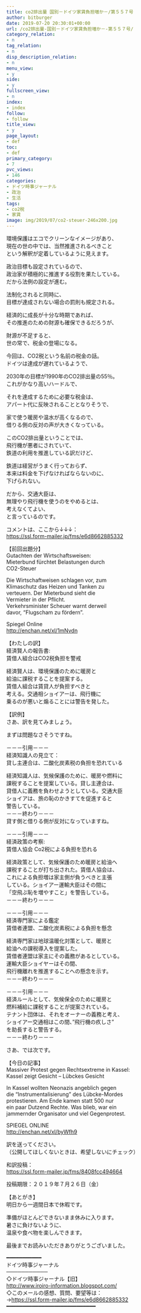 ```yaml
---
title: co2排出量 国別－ドイツ家賃負担増か－/第５５７号
author: bitburger
date: 2019-07-20 20:30:01+00:00
url: /co2排出量-国別－ドイツ家賃負担増か－-第５５７号/
category_relation:
- n
tag_relation:
- n
disp_description_relation:
- n
menu_view:
- y
side:
- y
fullscreen_view:
- n
index:
- index
follow:
- follow
title_view:
- y
page_layout:
- def
toc:
- def
primary_category:
- 7
pvc_views:
- 146
categories:
- ドイツ時事ジャーナル
- 政治
- 生活
tags:
- co2税
- 家賃
image: img/2019/07/co2-steuer-246x200.jpg
---
```

環境保護はエコでクリーンなイメージがあり、  
現在の世の中では、当然推進されるべきこと  
という解釈が定着しているように見えます。

政治目標も設定されているので、  
政治家が積極的に推進する役割を果たしている。  
だから法例の設定が進む。

法制化されると同時に、  
目標が達成されない場合の罰則も規定される。

経済的に成長が十分な時期であれば、  
その推進のための財源も確保できるだろうが、

財源が不足すると、  
世の常で、税金の登場になる。

今回は、CO2税という名前の税金の話。  
ドイツは達成が遅れているようで、

2030年の目標が1990年のCO2排出量の55％。  
これがかなり高いハードルで、

それを達成するために必要な税金は、  
アパート代に反映されることとなりそうで、

家で使う暖房や温水が高くなるので、  
借りる側の反対の声が大きくなっている。

このCO2排出量ということでは、  
飛行機が悪者にされていて、  
鉄道の利用を推進している訳だけど、

鉄道は経営がうまく行っておらず、  
本来は料金を下げなければならないのに、  
下げられない。

だから、交通大臣は、  
無理やり飛行機を使うのをやめるとは、  
考えなくてよい、  
と言っているのです。

  
コメントは、ここから↓↓↓：  
<https://ssl.form-mailer.jp/fms/e6d8662885332>

【前回出題分】  
Gutachten der Wirtschaftsweisen:  
Mieterbund fürchtet Belastungen durch  
CO2-Steuer

Die Wirtschaftweisen schlagen vor, zum  
Klimaschutz das Heizen und Tanken zu  
verteuern. Der Mieterbund sieht die  
Vermieter in der Pflicht.  
Verkehrsminister Scheuer warnt derweil  
davor, &#8220;Flugscham zu fördern&#8221;.

Spiegel Online  
<http://enchan.net/xl/1mNvdn>

【わたしの訳】  
経済賢人の報告書:  
賃借人組合はCO2税負担を警戒

経済賢人は、環境保護のために暖房と  
給油に課税することを提案する。  
賃借人組合は賃貸人が負担すべきと  
考える。交通相ショイアーは、飛行機に  
乗るのが悪いと煽ることには警告を発した。

  
【訳例】  
さあ、訳を見てみましょう。

まずは問題なさそうですね。

－－－引用－－－  
経済知識人の見立て：  
貸し主連合は、二酸化炭素税の負担を恐れている

経済知識人は、気候保護のために、暖房や燃料に  
課税することを提案している。貸し主連合は、  
貸借人に義務を負わせようとしている。交通大臣  
ショイアは、旅の恥のかきすてを促進すると  
警告している。  
－－－終わり－－－  
貸す側と借りる側が反対になっていますね。

－－－引用－－－  
経済政策の考察:  
賃借人協会 Co2税による負担を恐れる

経済政策として、気候保護のため暖房と給油へ  
課税することが打ち出された。賃借人協会は、  
これによる負担増は家主側が負うべきと主張  
している。ショイアー運輸大臣はその間に  
「空飛ぶ恥を増やすこと」を警告している。  
－－－終わり－－－

－－－引用－－－  
経済専門家による鑑定  
賃借者連盟、二酸化炭素税による負担を懸念

経済専門家は地球温暖化対策として、暖房と  
給油への課税導入を提案した。  
賃借者連盟は家主にその義務があるとしている。  
運輸大臣ショイヤーはその間、  
飛行機離れを推進することへの懸念を示す。  
－－－終わり－－－

－－－引用－－－  
経済ルールとして、気候保全のために暖房と  
燃料補給に課税することが提案されている。  
テナント団体は、それをオーナーの義務と考え、  
ショイアー交通相はこの間、”飛行機の疚しさ”  
を助長すると警告する。  
－－－終わり－－－

  
さあ、では次です。

【今日の記事】  
Massiver Protest gegen Rechtsextreme in Kassel:  
Kassel zeigt Gesicht &#8211; Lübckes Gesicht

In Kassel wollten Neonazis angeblich gegen  
die &#8220;Instrumentalisierung&#8221; des Lübcke-Mordes  
protestieren. Am Ende kamen statt 500 nur  
ein paar Dutzend Rechte. Was blieb, war ein  
jammernder Organisator und viel Gegenprotest.

SPIEGEL ONLINE  
<http://enchan.net/xl/byWfh9>

訳を送ってください。  
（公開してほしくないときは、希望しないにチェック）

和訳投稿：  
 <https://ssl.form-mailer.jp/fms/8408fcc494664>

投稿期限：２０１９年７月２６日（金）

【あとがき】  
明日から一週間日本で休暇です。

準備がほとんどできないまま休みに入ります。  
暑さに負けないように、  
温泉や食べ物を楽しんできます。

  
最後までお読みいただきありがとうございました。

━━━━━━━━━━━  
ドイツ時事ジャーナル  
───────────  
◇ドイツ時事ジャーナル【旧】  
<http://www.iroiro-information.blogspot.com/>  
◇このメールの感想、質問、要望等は：  
-><https://ssl.form-mailer.jp/fms/e6d8662885332>  
━━━━━━━━━━━━━━━━━━━━━━━━━━━━